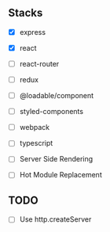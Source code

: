 ## Stacks

- [x] express
- [x] react
- [ ] react-router
- [ ] redux
- [ ] @loadable/component
- [ ] styled-components

- [ ] webpack
- [ ] typescript

- [ ] Server Side Rendering
- [ ] Hot Module Replacement

## TODO

- [ ] Use http.createServer
